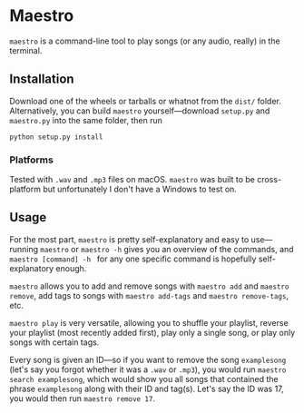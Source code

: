# Maestro
`maestro` is a command-line tool to play songs (or any audio, really) in the terminal.

## Installation
Download one of the wheels or tarballs or whatnot from the `dist/` folder. Alternatively, you can build `maestro` yourself—download `setup.py` and `maestro.py` into the same folder, then run
```
python setup.py install
```

### Platforms
Tested with `.wav` and `.mp3` files on macOS. `maestro` was built to be cross-platform but unfortunately I don't have a Windows to test on.

## Usage
For the most part, `maestro` is pretty self-explanatory and easy to use—running `maestro` or `maestro -h` gives you an overview of the commands, and `maestro [command] -h ` for any one specific command is hopefully self-explanatory enough.

`maestro` allows you to add and remove songs with `maestro add` and `maestro remove`, add tags to songs with `maestro add-tags` and `maestro remove-tags`, etc.

`maestro play` is very versatile, allowing you to shuffle your playlist, reverse your playlist (most recently added first), play only a single song, or play only songs with certain tags.

Every song is given an ID—so if you want to remove the song `examplesong` (let's say you forgot whether it was a `.wav` or `.mp3`), you would run `maestro search examplesong`, which would show you all songs that contained the phrase `examplesong` along with their ID and tag(s). Let's say the ID was 17, you would then run `maestro remove 17`.